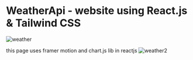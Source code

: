 # WeatherApi - website using React.js & Tailwind CSS

![weather](https://github.com/alwaysAnsh/weather/assets/121539688/b4dec00c-a230-461e-b40f-1977545a55b7)

this page uses framer motion and chart.js lib in reactjs
![weather2](https://github.com/alwaysAnsh/weather/assets/121539688/fe59f0a5-8add-4782-8d00-9885f105a052)
